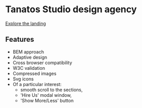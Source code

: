 # Tanatos Studio design agency

[Explore the landing](https://viktoriya-lev.github.io/tanatos-studio/)

## Features
- BEM approach
- Adaptive design
- Cross browser compatibility
- W3C validation
- Compressed images
- Svg icons
- Of a particular interest:
  - smooth scroll to the sections,
  - 'Hire Us' modal window,
  - 'Show More/Less' button
 
